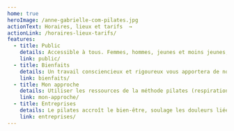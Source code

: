 ```yaml
---
home: true
heroImage: /anne-gabrielle-com-pilates.jpg
actionText: Horaires, lieux et tarifs  →
actionLink: /horaires-lieux-tarifs/
features:
  - title: Public
    details: Accessible à tous. Femmes, hommes, jeunes et moins jeunes, débutant ou sportif, peu importe votre condition physique, la méthode s'adapte à vous et vos besoins.
    link: public/
  - title: Bienfaits
    details: Un travail consciencieux et rigoureux vous apportera de nombreuses satisfactions. Un corps tonique, stable et souple, véritable allié au quotidien ou dans votre pratique sportive, un esprit calme et confiant.
    link: bienfaits/
  - title: Mon approche
    details: Utiliser les ressources de la méthode pilates (respiration, concentration, centrage, précision) pour vous aider à progresser en toute sécurité et avec bienveillance. Vous encourager dans l'effort pour un résultat gratifiant et motivant. Découvrir en vous-même une nouvelle source de vitalité.
    link: mon-approche/
  - title: Entreprises
    details: Le pilates accroît le bien-être, soulage les douleurs liées aux postures statiques prolongées, diminue le stress et augmente les capacités de concentration.
    link: entreprises/
---
```


